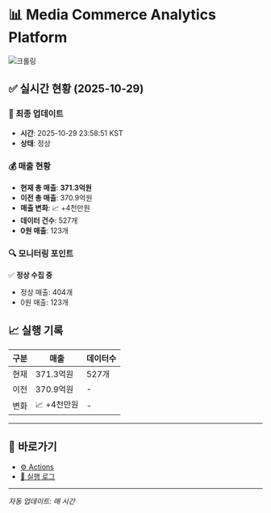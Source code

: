 # 📊 Media Commerce Analytics Platform

![크롤링](https://img.shields.io/badge/크롤링-정상-green)

## ✅ 실시간 현황 (2025-10-29)

### 📍 최종 업데이트
- **시간**: 2025-10-29 23:58:51 KST
- **상태**: 정상

### 💰 매출 현황
- **현재 총 매출**: **371.3억원**
- **이전 총 매출**: 370.9억원
- **매출 변화**: 📈 +4천만원
- **데이터 건수**: 527개
- **0원 매출**: 123개

### 🔍 모니터링 포인트

✅ **정상 수집 중**
- 정상 매출: 404개
- 0원 매출: 123개


## 📈 실행 기록

| 구분 | 매출 | 데이터수 |
|------|------|----------|
| 현재 | 371.3억원 | 527개 |
| 이전 | 370.9억원 | - |
| 변화 | 📈 +4천만원 | - |

---

## 🔗 바로가기

- [⚙️ Actions](../../actions)
- [📝 실행 로그](../../actions/workflows/daily_scraping.yml)

---

*자동 업데이트: 매 시간*
